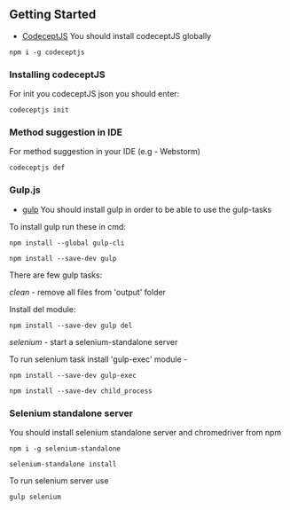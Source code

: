 ## Getting Started
* [CodeceptJS](http://codecept.io/)
You should install codeceptJS globally
```
npm i -g codeceptjs
```
### Installing codeceptJS
For init you codeceptJS json you should enter:
```
codeceptjs init
```
### Method suggestion in IDE
For method suggestion in your IDE (e.g - Webstorm)
```
codeceptjs def
```
### Gulp.js
* [gulp](http://gulpjs.com/)
You should install gulp in order to be able to use the gulp-tasks

To install gulp run these in cmd:
```
npm install --global gulp-cli
```
```
npm install --save-dev gulp
```

There are few gulp tasks: 

*clean* - remove all files from 'output' folder

Install del module:
```
npm install --save-dev gulp del
```

*selenium* - start a selenium-standalone server

To run selenium task install 'gulp-exec' module - 
```
npm install --save-dev gulp-exec  
```
```
npm install --save-dev child_process
```
### Selenium standalone server

You should install selenium standalone server and chromedriver from npm
```
npm i -g selenium-standalone
```
```
selenium-standalone install
```
To run selenium server use
```
gulp selenium
```
